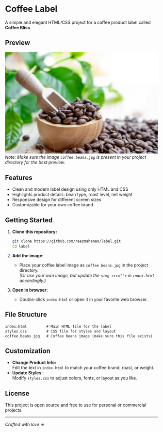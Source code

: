 # Coffee Label

A simple and elegant HTML/CSS project for a coffee product label called **Coffee Bliss**.

## Preview

![Coffee Label Preview](coffee%20beans.jpg)  
*Note: Make sure the image `coffee beans.jpg` is present in your project directory for the best preview.*

## Features

- Clean and modern label design using only HTML and CSS
- Highlights product details: bean type, roast level, net weight
- Responsive design for different screen sizes
- Customizable for your own coffee brand

## Getting Started

1. **Clone this repository:**
   ```bash
   git clone https://github.com/reezmahanan/label.git
   cd label
   ```

2. **Add the image:**
   - Place your coffee label image as `coffee beans.jpg` in the project directory.  
     *(Or use your own image, but update the `<img src="">` in `index.html` accordingly.)*

3. **Open in browser:**
   - Double-click `index.html` or open it in your favorite web browser.

## File Structure

```
index.html         # Main HTML file for the label
styles.css         # CSS file for styles and layout
coffee beans.jpg   # Coffee beans image (make sure this file exists)
```

## Customization

- **Change Product Info:**  
  Edit the text in `index.html` to match your coffee brand, roast, or weight.
- **Update Styles:**  
  Modify `styles.css` to adjust colors, fonts, or layout as you like.

## License

This project is open source and free to use for personal or commercial projects.

---

*Crafted with love ☕*
